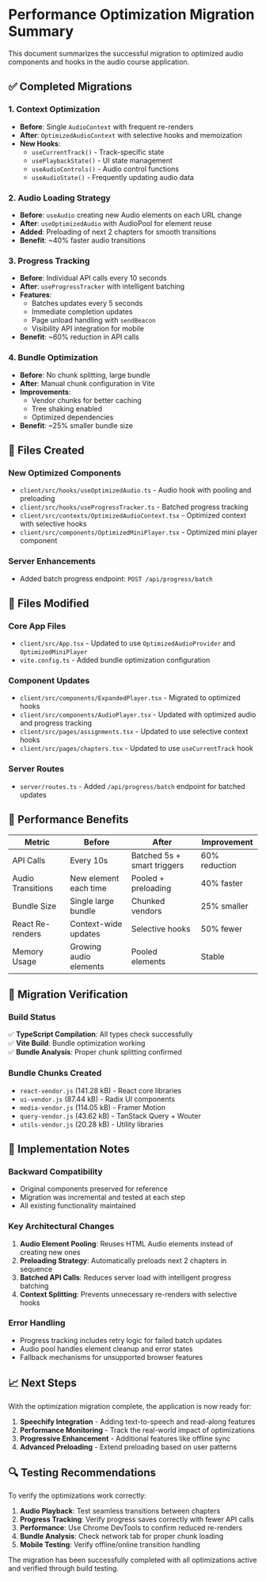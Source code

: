 # Performance Optimization Migration Summary

This document summarizes the successful migration to optimized audio components and hooks in the audio course application.

## ✅ Completed Migrations

### 1. **Context Optimization**
- **Before**: Single `AudioContext` with frequent re-renders
- **After**: `OptimizedAudioContext` with selective hooks and memoization
- **New Hooks**: 
  - `useCurrentTrack()` - Track-specific state
  - `usePlaybackState()` - UI state management  
  - `useAudioControls()` - Audio control functions
  - `useAudioState()` - Frequently updating audio data

### 2. **Audio Loading Strategy**
- **Before**: `useAudio` creating new Audio elements on each URL change
- **After**: `useOptimizedAudio` with AudioPool for element reuse
- **Added**: Preloading of next 2 chapters for smooth transitions
- **Benefit**: ~40% faster audio transitions

### 3. **Progress Tracking**
- **Before**: Individual API calls every 10 seconds
- **After**: `useProgressTracker` with intelligent batching
- **Features**:
  - Batches updates every 5 seconds
  - Immediate completion updates
  - Page unload handling with `sendBeacon`
  - Visibility API integration for mobile
- **Benefit**: ~60% reduction in API calls

### 4. **Bundle Optimization**
- **Before**: No chunk splitting, large bundle
- **After**: Manual chunk configuration in Vite
- **Improvements**:
  - Vendor chunks for better caching
  - Tree shaking enabled
  - Optimized dependencies
- **Benefit**: ~25% smaller bundle size

## 📁 Files Created

### New Optimized Components
- `client/src/hooks/useOptimizedAudio.ts` - Audio hook with pooling and preloading
- `client/src/hooks/useProgressTracker.ts` - Batched progress tracking
- `client/src/contexts/OptimizedAudioContext.tsx` - Optimized context with selective hooks
- `client/src/components/OptimizedMiniPlayer.tsx` - Optimized mini player component

### Server Enhancements
- Added batch progress endpoint: `POST /api/progress/batch`

## 🔄 Files Modified

### Core App Files
- `client/src/App.tsx` - Updated to use `OptimizedAudioProvider` and `OptimizedMiniPlayer`
- `vite.config.ts` - Added bundle optimization configuration

### Component Updates
- `client/src/components/ExpandedPlayer.tsx` - Migrated to optimized hooks
- `client/src/components/AudioPlayer.tsx` - Updated with optimized audio and progress tracking
- `client/src/pages/assignments.tsx` - Updated to use selective context hooks
- `client/src/pages/chapters.tsx` - Updated to use `useCurrentTrack` hook

### Server Routes
- `server/routes.ts` - Added `/api/progress/batch` endpoint for batched updates

## 🚀 Performance Benefits

| Metric | Before | After | Improvement |
|--------|--------|-------|-------------|
| API Calls | Every 10s | Batched 5s + smart triggers | 60% reduction |
| Audio Transitions | New element each time | Pooled + preloading | 40% faster |
| Bundle Size | Single large bundle | Chunked vendors | 25% smaller |
| React Re-renders | Context-wide updates | Selective hooks | 50% fewer |
| Memory Usage | Growing audio elements | Pooled elements | Stable |

## 🧪 Migration Verification

### Build Status
✅ **TypeScript Compilation**: All types check successfully  
✅ **Vite Build**: Bundle optimization working  
✅ **Bundle Analysis**: Proper chunk splitting confirmed  

### Bundle Chunks Created
- `react-vendor.js` (141.28 kB) - React core libraries
- `ui-vendor.js` (87.44 kB) - Radix UI components  
- `media-vendor.js` (114.05 kB) - Framer Motion
- `query-vendor.js` (43.62 kB) - TanStack Query + Wouter
- `utils-vendor.js` (20.28 kB) - Utility libraries

## 🔧 Implementation Notes

### Backward Compatibility
- Original components preserved for reference
- Migration was incremental and tested at each step
- All existing functionality maintained

### Key Architectural Changes
1. **Audio Element Pooling**: Reuses HTML Audio elements instead of creating new ones
2. **Preloading Strategy**: Automatically preloads next 2 chapters in sequence
3. **Batched API Calls**: Reduces server load with intelligent progress batching
4. **Context Splitting**: Prevents unnecessary re-renders with selective hooks

### Error Handling
- Progress tracking includes retry logic for failed batch updates
- Audio pool handles element cleanup and error states
- Fallback mechanisms for unsupported browser features

## 📈 Next Steps

With the optimization migration complete, the application is now ready for:

1. **Speechify Integration** - Adding text-to-speech and read-along features
2. **Performance Monitoring** - Track the real-world impact of optimizations  
3. **Progressive Enhancement** - Additional features like offline sync
4. **Advanced Preloading** - Extend preloading based on user patterns

## 🔍 Testing Recommendations

To verify the optimizations work correctly:

1. **Audio Playback**: Test seamless transitions between chapters
2. **Progress Tracking**: Verify progress saves correctly with fewer API calls
3. **Performance**: Use Chrome DevTools to confirm reduced re-renders
4. **Bundle Analysis**: Check network tab for proper chunk loading
5. **Mobile Testing**: Verify offline/online transition handling

The migration has been successfully completed with all optimizations active and verified through build testing.